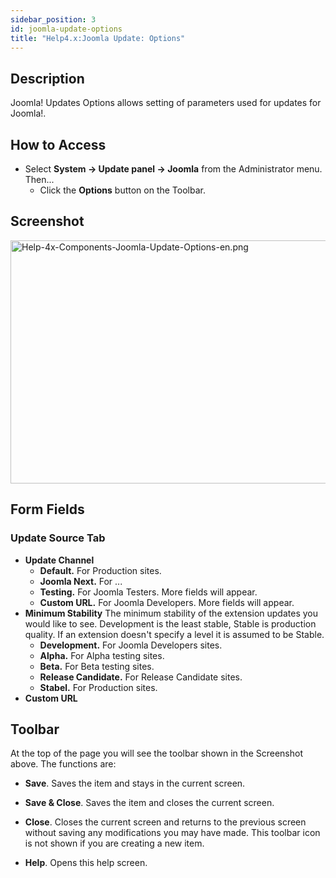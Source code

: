 ```yaml
---
sidebar_position: 3
id: joomla-update-options
title: "Help4.x:Joomla Update: Options"
---
```

## Description

Joomla! Updates Options allows setting of parameters used for updates
for Joomla!.

## How to Access

- Select **System **→** Update panel **→** Joomla** from the
  Administrator menu. Then...
  - Click the **Options** button on the Toolbar.

## Screenshot

<img
src="https://docs.joomla.org/images/thumb/7/7c/Help-4x-Components-Joomla-Update-Options-en.png/800px-Help-4x-Components-Joomla-Update-Options-en.png"
decoding="async"
srcset="https://docs.joomla.org/images/7/7c/Help-4x-Components-Joomla-Update-Options-en.png 1.5x"
data-file-width="1200" data-file-height="583" width="800" height="389"
alt="Help-4x-Components-Joomla-Update-Options-en.png" />

## Form Fields

### Update Source Tab

- **Update Channel**
  - **Default.** For Production sites.
  - **Joomla Next.** For ...
  - **Testing.** For Joomla Testers. More fields will appear.
  - **Custom URL.** For Joomla Developers. More fields will appear.
- **Minimum Stability** The minimum stability of the extension updates
  you would like to see. Development is the least stable, Stable is
  production quality. If an extension doesn't specify a level it is
  assumed to be Stable.
  - **Development.** For Joomla Developers sites.
  - **Alpha.** For Alpha testing sites.
  - **Beta.** For Beta testing sites.
  - **Release Candidate.** For Release Candidate sites.
  - **Stabel.** For Production sites.
- **Custom URL**

## Toolbar

At the top of the page you will see the toolbar shown in the Screenshot
above. The functions are:

- **Save**. Saves the item and stays in the current screen.

<!-- -->

- **Save & Close**. Saves the item and closes the current screen.

<!-- -->

- **Close**. Closes the current screen and returns to the previous
  screen without saving any modifications you may have made. This
  toolbar icon is not shown if you are creating a new item.

<!-- -->

- **Help**. Opens this help screen.
